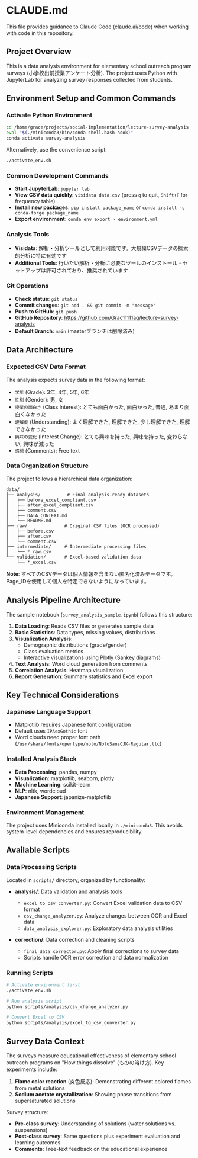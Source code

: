 # CLAUDE.md

This file provides guidance to Claude Code (claude.ai/code) when working with code in this repository.

## Project Overview
This is a data analysis environment for elementary school outreach program surveys (小学校出前授業アンケート分析). The project uses Python with JupyterLab for analyzing survey responses collected from students.

## Environment Setup and Common Commands

### Activate Python Environment
```bash
cd /home/grace/projects/social-implementation/lecture-survey-analysis
eval "$(./miniconda3/bin/conda shell.bash hook)"
conda activate survey-analysis
```

Alternatively, use the convenience script:
```bash
./activate_env.sh
```

### Common Development Commands
- **Start JupyterLab**: `jupyter lab`
- **View CSV data quickly**: `visidata data.csv` (press `q` to quit, `Shift+F` for frequency table)
- **Install new packages**: `pip install package_name` or `conda install -c conda-forge package_name`
- **Export environment**: `conda env export > environment.yml`

### Analysis Tools
- **Visidata**: 解析・分析ツールとして利用可能です。大規模CSVデータの探索的分析に特に有効です
- **Additional Tools**: 行いたい解析・分析に必要なツールのインストール・セットアップは許可されており、推奨されています

### Git Operations
- **Check status**: `git status`
- **Commit changes**: `git add . && git commit -m "message"`
- **Push to GitHub**: `git push`
- **GitHub Repository**: https://github.com/Grac11111aq/lecture-survey-analysis
- **Default Branch**: `main` (masterブランチは削除済み)

## Data Architecture

### Expected CSV Data Format
The analysis expects survey data in the following format:
- `学年` (Grade): 3年, 4年, 5年, 6年
- `性別` (Gender): 男, 女
- `授業の面白さ` (Class Interest): とても面白かった, 面白かった, 普通, あまり面白くなかった
- `理解度` (Understanding): よく理解できた, 理解できた, 少し理解できた, 理解できなかった
- `興味の変化` (Interest Change): とても興味を持った, 興味を持った, 変わらない, 興味が減った
- `感想` (Comments): Free text

### Data Organization Structure
The project follows a hierarchical data organization:

```
data/
├── analysis/          # Final analysis-ready datasets
│   ├── before_excel_compliant.csv
│   ├── after_excel_compliant.csv
│   ├── comment.csv
│   ├── DATA_CONTEXT.md
│   └── README.md
├── raw/              # Original CSV files (OCR processed)
│   ├── before.csv
│   ├── after.csv
│   └── comment.csv
├── intermediate/     # Intermediate processing files
│   └── *_raw.csv
└── validation/       # Excel-based validation data
    └── *_excel.csv
```

**Note**: すべてのCSVデータは個人情報を含まない匿名化済みデータです。Page_IDを使用して個人を特定できないようになっています。

## Analysis Pipeline Architecture

The sample notebook (`survey_analysis_sample.ipynb`) follows this structure:

1. **Data Loading**: Reads CSV files or generates sample data
2. **Basic Statistics**: Data types, missing values, distributions
3. **Visualization Analysis**:
   - Demographic distributions (grade/gender)
   - Class evaluation metrics
   - Interactive visualizations using Plotly (Sankey diagrams)
4. **Text Analysis**: Word cloud generation from comments
5. **Correlation Analysis**: Heatmap visualization
6. **Report Generation**: Summary statistics and Excel export

## Key Technical Considerations

### Japanese Language Support
- Matplotlib requires Japanese font configuration
- Default uses `IPAexGothic` font
- Word clouds need proper font path (`/usr/share/fonts/opentype/noto/NotoSansCJK-Regular.ttc`)

### Installed Analysis Stack
- **Data Processing**: pandas, numpy
- **Visualization**: matplotlib, seaborn, plotly
- **Machine Learning**: scikit-learn
- **NLP**: nltk, wordcloud
- **Japanese Support**: japanize-matplotlib

### Environment Management
The project uses Miniconda installed locally in `./miniconda3`. This avoids system-level dependencies and ensures reproducibility.

## Available Scripts

### Data Processing Scripts
Located in `scripts/` directory, organized by functionality:

- **analysis/**: Data validation and analysis tools
  - `excel_to_csv_converter.py`: Convert Excel validation data to CSV format
  - `csv_change_analyzer.py`: Analyze changes between OCR and Excel data
  - `data_analysis_explorer.py`: Exploratory data analysis utilities
  
- **correction/**: Data correction and cleaning scripts
  - `final_data_corrector.py`: Apply final corrections to survey data
  - Scripts handle OCR error correction and data normalization

### Running Scripts
```bash
# Activate environment first
./activate_env.sh

# Run analysis script
python scripts/analysis/csv_change_analyzer.py

# Convert Excel to CSV
python scripts/analysis/excel_to_csv_converter.py
```

## Survey Data Context

The surveys measure educational effectiveness of elementary school outreach programs on "How things dissolve" (ものの溶け方). Key experiments include:

1. **Flame color reaction** (炎色反応): Demonstrating different colored flames from metal solutions
2. **Sodium acetate crystallization**: Showing phase transitions from supersaturated solutions

Survey structure:
- **Pre-class survey**: Understanding of solutions (water solutions vs. suspensions)
- **Post-class survey**: Same questions plus experiment evaluation and learning outcomes
- **Comments**: Free-text feedback on the educational experience